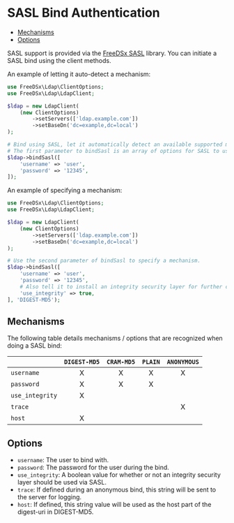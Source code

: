 SASL Bind Authentication
================

* [Mechanisms](#mechanisms)
* [Options](#options)
    
SASL support is provided via the [FreeDSx SASL](https://github.com/FreeDSx/SASL) library. You can initiate a SASL bind
using the client methods.

An example of letting it auto-detect a mechanism:

```php
use FreeDSx\Ldap\ClientOptions;
use FreeDSx\Ldap\LdapClient;

$ldap = new LdapClient(
    (new ClientOptions)
        ->setServers(['ldap.example.com'])
        ->setBaseDn('dc=example,dc=local')
);

# Bind using SASL, let it automatically detect an available supported mechanism.
# The first parameter to bindSasl is an array of options for SASL to use.
$ldap->bindSasl([
    'username' => 'user',
    'password' => '12345',
]);
```

An example of specifying a mechanism:

```php
use FreeDSx\Ldap\ClientOptions;
use FreeDSx\Ldap\LdapClient;

$ldap = new LdapClient(
    (new ClientOptions)
        ->setServers(['ldap.example.com'])
        ->setBaseDn('dc=example,dc=local')
);

# Use the second parameter of bindSasl to specify a mechanism.
$ldap->bindSasl([
    'username' => 'user',
    'password' => '12345',
    # Also tell it to install an integrity security layer for further communications...
    'use_integrity' => true,
], 'DIGEST-MD5');
```

## Mechanisms

The following table details mechanisms / options that are recognized when doing a SASL bind:

|                 | `DIGEST-MD5` | `CRAM-MD5` | `PLAIN` | `ANONYMOUS` |
|-----------------|:------------:|:----------:|:-------:|:-----------:|
| `username`      |      X       |     X      |    X    |      X      |
| `password`      |      X       |     X      |    X    |             |
| `use_integrity` |      X       |            |         |             |
| `trace`         |              |            |         |      X      |
| `host`          |      X       |            |         |             |

## Options

* `username`: The user to bind with.
* `password`: The password for the user during the bind.
* `use_integrity`: A boolean value for whether or not an integrity security layer should be used via SASL.
* `trace`: If defined during an anonymous bind, this string will be sent to the server for logging.
* `host`: If defined, this string value will be used as the host part of the digest-uri in DIGEST-MD5.
